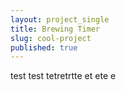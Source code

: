 ```yaml
---
layout: project_single
title: Brewing Timer
slug: cool-project
published: true
---
```

test test tetretrtte et ete e
